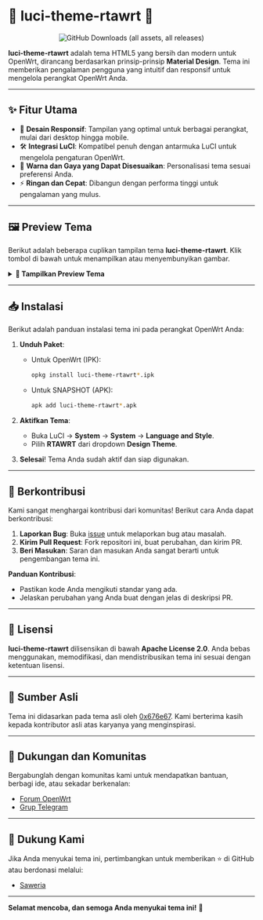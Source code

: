# 🌟 luci-theme-rtawrt 🌟

<p align="center">
    <img src="https://img.shields.io/github/downloads/rizkikotet-dev/luci-theme-rtawrt/total?style=for-the-badge&logo=openwrt&labelColor=blue" alt="GitHub Downloads (all assets, all releases)">
</p>

**luci-theme-rtawrt** adalah tema HTML5 yang bersih dan modern untuk OpenWrt, dirancang berdasarkan prinsip-prinsip **Material Design**. Tema ini memberikan pengalaman pengguna yang intuitif dan responsif untuk mengelola perangkat OpenWrt Anda.

---

## ✨ **Fitur Utama**

- 🎨 **Desain Responsif**: Tampilan yang optimal untuk berbagai perangkat, mulai dari desktop hingga mobile.
- 🛠 **Integrasi LuCI**: Kompatibel penuh dengan antarmuka LuCI untuk mengelola pengaturan OpenWrt.
- 🌈 **Warna dan Gaya yang Dapat Disesuaikan**: Personalisasi tema sesuai preferensi Anda.
- ⚡ **Ringan dan Cepat**: Dibangun dengan performa tinggi untuk pengalaman yang mulus.

---

## 🖼 **Preview Tema**

Berikut adalah beberapa cuplikan tampilan tema **luci-theme-rtawrt**. Klik tombol di bawah untuk menampilkan atau menyembunyikan gambar.

<details>
<summary><strong>🎨 Tampilkan Preview Tema</strong></summary>

### Tampilan Login

![Login Light](./previews/Login-light.png)
![Login Dark](./previews/Login-dark.png)

### Tampilan Dashboard

![Dashboard Light](./previews/Dashboard-light.png)
![Dashboard Dark](./previews/Dashboard-dark.png)

</details>

---

## 📥 **Instalasi**

Berikut adalah panduan instalasi tema ini pada perangkat OpenWrt Anda:

1. **Unduh Paket**:

   - Untuk OpenWrt (IPK):
     ```bash
     opkg install luci-theme-rtawrt*.ipk
     ```
   - Untuk SNAPSHOT (APK):
     ```bash
     apk add luci-theme-rtawrt*.apk
     ```

2. **Aktifkan Tema**:

   - Buka LuCI → **System** → **System** → **Language and Style**.
   - Pilih **RTAWRT** dari dropdown **Design Theme**.

3. **Selesai**! Tema Anda sudah aktif dan siap digunakan.

---

## 🤝 **Berkontribusi**

Kami sangat menghargai kontribusi dari komunitas! Berikut cara Anda dapat berkontribusi:

1. **Laporkan Bug**: Buka [issue](https://github.com/rizkikotet-dev/luci-theme-rtawrt/issues) untuk melaporkan bug atau masalah.
2. **Kirim Pull Request**: Fork repositori ini, buat perubahan, dan kirim PR.
3. **Beri Masukan**: Saran dan masukan Anda sangat berarti untuk pengembangan tema ini.

**Panduan Kontribusi**:

- Pastikan kode Anda mengikuti standar yang ada.
- Jelaskan perubahan yang Anda buat dengan jelas di deskripsi PR.

---

## 📜 **Lisensi**

**luci-theme-rtawrt** dilisensikan di bawah **Apache License 2.0**. Anda bebas menggunakan, memodifikasi, dan mendistribusikan tema ini sesuai dengan ketentuan lisensi.

---

## 🔗 **Sumber Asli**

Tema ini didasarkan pada tema asli oleh [0x676e67](https://github.com/0x676e67/luci-theme-design). Kami berterima kasih kepada kontributor asli atas karyanya yang menginspirasi.

---

## 💬 **Dukungan dan Komunitas**

Bergabunglah dengan komunitas kami untuk mendapatkan bantuan, berbagi ide, atau sekadar berkenalan:

- [Forum OpenWrt](https://forum.openwrt.org)
- [Grup Telegram](https://t.me/backup_rtawrt)

---

## 🌟 **Dukung Kami**

Jika Anda menyukai tema ini, pertimbangkan untuk memberikan ⭐ di GitHub atau berdonasi melalui:

- [Saweria](https://saweria.co/rizkikotet)

---

**Selamat mencoba, dan semoga Anda menyukai tema ini!** 🎉
